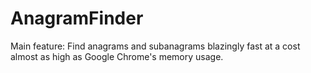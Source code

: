 # AnagramFinder
Main feature: Find anagrams and subanagrams blazingly fast at a cost almost as high as Google Chrome's memory usage.
